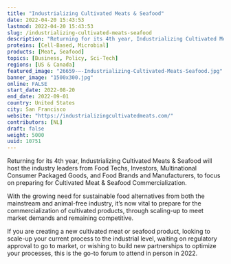 ```yaml
---
title: "Industrializing Cultivated Meats & Seafood"
date: 2022-04-20 15:43:53
lastmod: 2022-04-20 15:43:53
slug: /industrializing-cultivated-meats-seafood
description: "Returning for its 4th year, Industrializing Cultivated Meats & Seafood will host the industry leaders from Food Techs, Investors, Multinational Consumer Packaged Goods, and Food Brands and Manufacturers, to focus on preparing for Cultivated Meat & Seafood Commercialization.With the growing need for sustainable food alternatives from both the mainstream and animal-free industry, it’s now vital to prepare for the commercialization of cultivated products, through scaling-up to meet market demands and remaining competitive."
proteins: [Cell-Based, Microbial]
products: [Meat, Seafood]
topics: [Business, Policy, Sci-Tech]
regions: [US & Canada]
featured_image: "26659-–-Industrializing-Cultivated-Meats-Seafood.jpg"
banner_image: "1500x300.jpg"
online: FALSE
start_date: 2022-08-20
end_date: 2022-09-01
country: United States
city: San Francisco
website: "https://industrializingcultivatedmeats.com/"
contributors: [NL]
draft: false
weight: 5000
uuid: 10751
---
```

<p>Returning for its 4th year, Industrializing Cultivated Meats & Seafood will host the industry leaders from Food Techs, Investors, Multinational Consumer Packaged Goods, and Food Brands and Manufacturers, to focus on preparing for Cultivated Meat & Seafood Commercialization.</p>
<p>With the growing need for sustainable food alternatives from both the mainstream and animal-free industry, it’s now vital to prepare for the commercialization of cultivated products, through scaling-up to meet market demands and remaining competitive.</p>
<p>If you are creating a new cultivated meat or seafood product, looking to scale-up your current process to the industrial level, waiting on regulatory approval to go to market, or wishing to build new partnerships to optimize your processes, this is the go-to forum to attend in person in 2022.</p>
